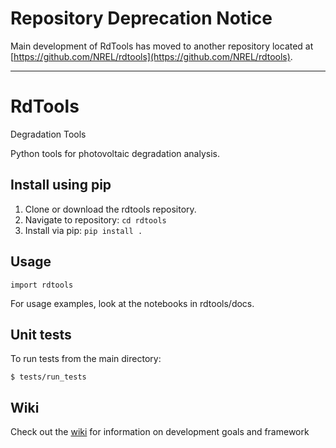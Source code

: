 # Repository Deprecation Notice

Main development of RdTools has moved to another repository located at [https://github.com/NREL/rdtools](https://github.com/NREL/rdtools).

---

# RdTools
Degradation Tools

Python tools for photovoltaic degradation analysis.

## Install using pip

1. Clone or download the rdtools repository.
2. Navigate to repository: `cd rdtools`
3. Install via pip: `pip install .`

## Usage

```
import rdtools
```

For usage examples, look at the notebooks in rdtools/docs.

## Unit tests

To run tests from the main directory:
```
$ tests/run_tests
```
## Wiki

Check out the [wiki](https://github.com/kwhanalytics/rdtools/wiki) for information on development goals and framework
